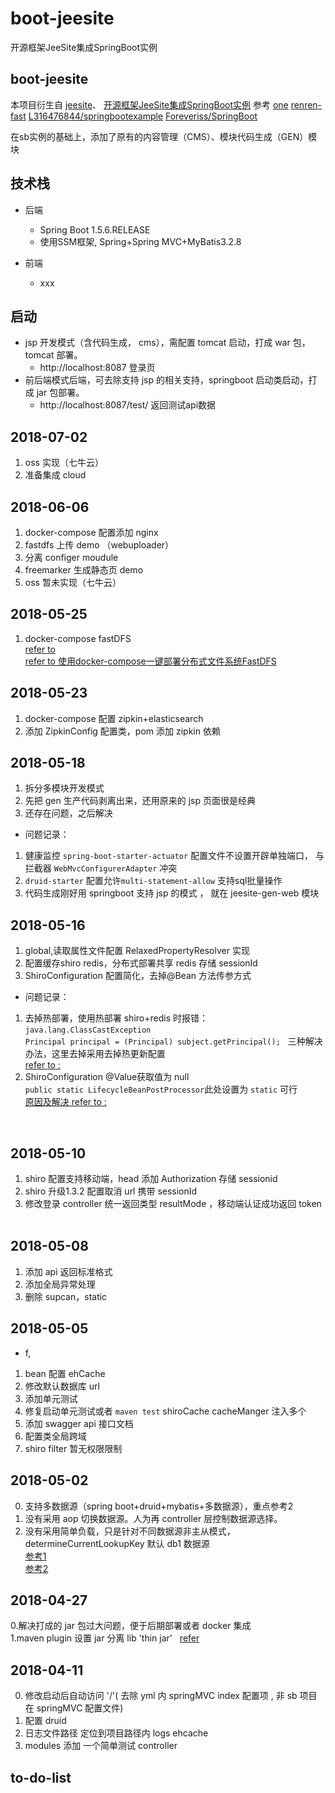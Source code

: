 # boot-jeesite
开源框架JeeSite集成SpringBoot实例

## boot-jeesite

 本项目衍生自 
 [jeesite](https://github.com/thinkgem/jeesite)、
 [开源框架JeeSite集成SpringBoot实例](https://www.cnblogs.com/frightOAO/p/7857743.html)
 参考
 [one](https://github.com/lcw2004/one)
 [renren-fast](https://gitee.com/babaio/renren-fast)
 [L316476844/springbootexample](https://github.com/L316476844/springbootexample)
 [Foreveriss/SpringBoot](https://github.com/Foreveriss/SpringBoot)
 
 在sb实例的基础上，添加了原有的内容管理（CMS）、模块代码生成（GEN）模块
 
## 技术栈
- 后端
    -   Spring Boot 1.5.6.RELEASE
    -   使用SSM框架, Spring+Spring MVC+MyBatis3.2.8

- 前端
    -   xxx
    
        
## 启动
- jsp 开发模式（含代码生成， cms），需配置 tomcat 启动，打成 war 包，tomcat 部署。   
    - http://localhost:8087   登录页    
- 前后端模式后端，可去除支持 jsp 的相关支持，springboot 启动类启动，打成 jar 包部署。   
    - http://localhost:8087/test/  返回测试api数据
    
    
## 2018-07-02  
1. oss 实现（七牛云） 
2. 准备集成 cloud  
    
## 2018-06-06  
1. docker-compose 配置添加 nginx  
2. fastdfs 上传 demo （webuploader）  
3. 分离 configer moudule  
4. freemarker 生成静态页 demo  
5. oss 暂未实现（七牛云）  
    

## 2018-05-25
1. docker-compose fastDFS   
[refer to ](https://github.com/luhuiguo/fastdfs-docker)  
[refer to 使用docker-compose一键部署分布式文件系统FastDFS](http://www.yunwzs.com/1910.html) 
    
## 2018-05-23  
1. docker-compose 配置 zipkin+elasticsearch     
2. 添加 ZipkinConfig 配置类，pom 添加 zipkin 依赖  
  
## 2018-05-18  
1. 拆分多模块开发模式  
2. 先把 gen 生产代码剥离出来，还用原来的 jsp 页面很是经典  
3. 还存在问题，之后解决    
- 问题记录： 
1. 健康监控 `spring-boot-starter-actuator` 配置文件不设置开辟单独端口， 
与 拦截器 `WebMvcConfigurerAdapter` 冲突  
2. `druid-starter` 配置允许`multi-statement-allow` 支持sql批量操作  
3. 代码生成刚好用 springboot 支持 jsp 的模式 ， 就在 jeesite-gen-web 模块  

## 2018-05-16  
1. global,读取属性文件配置 RelaxedPropertyResolver 实现  
2. 配置缓存shiro redis，分布式部署共享 redis 存储 sessionId
3. ShiroConfiguration 配置简化，去掉@Bean 方法传参方式
- 问题记录：   
1. 去掉热部署，使用热部署 shiro+redis 时报错：`java.lang.ClassCastException`  
`Principal principal = (Principal) subject.getPrincipal();`  
三种解决办法，这里去掉采用去掉热更新配置   
[refer to :](https://blog.csdn.net/zhaoyachao123/article/details/79413908)    
2. ShiroConfiguration @Value获取值为 null  
`public static LifecycleBeanPostProcessor`此处设置为 `static` 可行  
[原因及解决 refer to :](https://stackoverflow.com/questions/31388445/apache-shiro-jdbcrealm-with-javaconfig-and-spring-boot)  

    
## 2018-05-10  
1. shiro 配置支持移动端，head 添加 Authorization 存储 sessionid   
2. shiro 升级1.3.2 配置取消 url 携带 sessionId
3. 修改登录 controller 统一返回类型 resultMode ，移动端认证成功返回 token   

## 2018-05-08  
1. 添加 api 返回标准格式   
2. 添加全局异常处理  
3. 删除 supcan，static  
    
## 2018-05-05

+ f, 
1. bean 配置 ehCache 
2. 修改默认数据库 url 
3. 添加单元测试
4. 修复启动单元测试或者 `maven test` shiroCache cacheManger 注入多个
5. 添加 swagger api 接口文档
6. 配置类全局跨域
7. shiro filter 暂无权限限制
    
## 2018-05-02

0. 支持多数据源（spring boot+druid+mybatis+多数据源），重点参考2     
1. 没有采用 aop 切换数据源。人为再 controller 层控制数据源选择。    
2. 没有采用简单负载，只是针对不同数据源非主从模式，determineCurrentLookupKey 默认 db1 数据源  
[参考1](http://www.cnblogs.com/yjmyzz/p/spring-boot-integrate-with-mybatis-and-multi-datasource.html)  
[参考2](https://github.com/drtrang/druid-spring-boot)  
       
       
## 2018-04-27  
0.解决打成的 jar 包过大问题，便于后期部署或者 docker 集成  
1.maven plugin 设置 jar 分离 lib 'thin jar'  
[refer](https://my.oschina.net/xiaozhutefannao/blog/1624092)  

   
## 2018-04-11
   
0. 修改启动后自动访问 '/'( 去除 yml 内 springMVC index 配置项 , 非 sb 项目在 springMVC 配置文件)    
1. 配置 druid
2. 日志文件路径 定位到项目路径内 logs ehcache
3. modules 添加 一个简单测试 controller
    
## to-do-list
